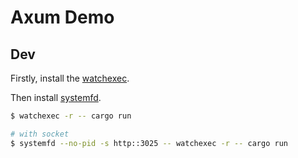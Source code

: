 # Axum Demo

## Dev

Firstly, install the [watchexec](https://github.com/watchexec/watchexec).

Then install [systemfd](https://github.com/mitsuhiko/systemfd).

```bash
$ watchexec -r -- cargo run

# with socket
$ systemfd --no-pid -s http::3025 -- watchexec -r -- cargo run
```